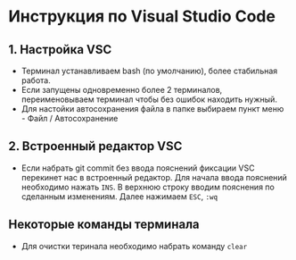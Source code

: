 # Инструкция по Visual Studio Code
## 1. Настройка VSC
* Терминал устанавливаем bash (по умолчанию), более стабильная работа.
* Если запущены одновременно более 2 терминалов, переименовываем терминал чтобы без ошибок находить нужный. 
* Для настойки автосохранения файла в папке выбираем пункт меню - Файл / Автосохранение


## 2. Встроенный редактор VSC
* Если набрать git commit без ввода пояснений фиксации VSC перекинет нас в встроенный редактор. Для начала ввода пояснений необходимо нажать `INS`. В верхнюю строку вводим пояснения по сделанным изменениям. Далее нажимаем `ESC`, `:wq`

## Некоторые команды терминала
* Для очистки теринала необходимо набрать команду `clear`